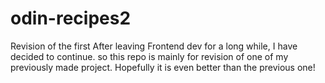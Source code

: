# odin-recipes2
Revision of the first
After leaving Frontend dev for a long while, I have decided to continue. so this repo is mainly for revision of one of my previously made project. Hopefully it is even better than the previous one!